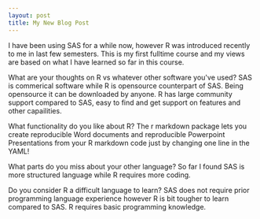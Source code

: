 ```yaml
---
layout: post
title: My New Blog Post
---
```

I have been using SAS for a while now, however R was introduced recently to me in last few semesters. This is my first fulltime course and my views are based on what I have learned so far in this course.

What are your thoughts on R vs whatever other software you've used?
SAS is commerical software while R is opensource counterpart of SAS. Being opensource it can be downloaded by anyone. R has large community support compared to SAS, easy to find and get support on features and other capailities. 

What functionality do you like about R?
The r markdown package lets you create reproducible Word documents and reproducible Powerpoint Presentations from your R markdown code just by changing one line in the YAML!

What parts do you miss about your other language?
So far I found SAS is more structured language while R requires more coding.


Do you consider R a difficult language to learn?
SAS does not require prior programming language experience however R is bit tougher to learn compared to SAS. R requires basic programming knowledge.






